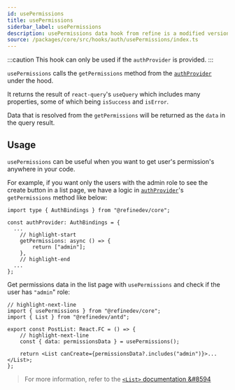 ```yaml
---
id: usePermissions
title: usePermissions
siderbar_label: usePermissions
description: usePermissions data hook from refine is a modified version of react-query's useQuery for retrieving user data
source: /packages/core/src/hooks/auth/usePermissions/index.ts
---
```


:::caution
This hook can only be used if the `authProvider` is provided.
:::

`usePermissions` calls the `getPermissions` method from the [`authProvider`](/api-reference/core/providers/auth-provider.md) under the hood.

It returns the result of `react-query`'s `useQuery` which includes many properties, some of which being `isSuccess` and `isError`.

Data that is resolved from the `getPermissions` will be returned as the `data` in the query result.

## Usage

`usePermissions` can be useful when you want to get user's permission's anywhere in your code.

For example, if you want only the users with the admin role to see the create button in a list page, we have a logic in [`authProvider`](/api-reference/core/providers/auth-provider.md)'s `getPermissions` method like below:

```tsx
import type { AuthBindings } from "@refinedev/core";

const authProvider: AuthBindings = {
  ...
    // highlight-start
    getPermissions: async () => {
        return ["admin"];
    },
    // highlight-end
  ...
};
```

Get permissions data in the list page with `usePermissions` and check if the user has `"admin`" role:

```tsx title="pages/post/list"
// highlight-next-line
import { usePermissions } from "@refinedev/core";
import { List } from "@refinedev/antd";

export const PostList: React.FC = () => {
    // highlight-next-line
    const { data: permissionsData } = usePermissions();

    return <List canCreate={permissionsData?.includes("admin")}>...</List>;
};
```

> For more information, refer to the [`<List>` documentation &#8594](/api-reference/antd/components/basic-views/list.md)
